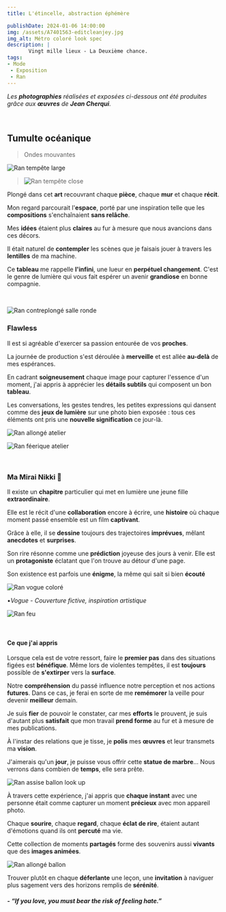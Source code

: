 ```yaml
---
title: L'étincelle, abstraction éphémère

publishDate: 2024-01-06 14:00:00
img: /assets/A7401563-editcleanjey.jpg
img_alt: Métro coloré look spec
description: |
       Vingt mille lieux - La Deuxième chance.
tags:
- Mode
 - Exposition
 - Ran
---
```


*Les **photographies** réalisées et exposées ci-dessous ont été produites grâce aux **œuvres** de **Jean Cherqui**.*

<p>&nbsp;</p>

## Tumulte océanique
>Ondes mouvantes

![Ran tempête large ](/assets/A7401417-edit.jpg)

>![Ran tempête close](/assets/A7401437-edit.jpg)

Plongé dans cet **art** recouvrant chaque **pièce**, chaque **mur** et chaque **récit**.

Mon regard parcourait l'**espace**, porté par une inspiration telle que les **compositions** s'enchaînaient **sans relâche**.

Mes **idées** étaient plus **claires** au fur à mesure que nous avancions dans ces décors.

Il était naturel de **contempler** les scènes que je faisais jouer à travers les **lentilles** de ma machine.

Ce **tableau** me rappelle **l'infini**, une lueur en **perpétuel changement**. C'est le genre de lumière qui vous fait espérer un avenir **grandiose** en bonne compagnie.




<p>&nbsp;</p>

![Ran contreplongé salle ronde](/assets/A7401490-edit.jpg)

### Flawless

Il est si agréable d'exercer sa passion entourée de vos **proches**.

La journée de production s'est déroulée à **merveille** et est allée **au-delà** de mes espérances.

En cadrant **soigneusement** chaque image pour capturer l'essence d'un moment, j'ai appris à apprécier les **détails subtils** qui composent un bon **tableau**.

Les conversations, les gestes tendres, les petites expressions qui dansent comme des **jeux de lumière** sur une photo bien exposée : tous ces éléments ont pris une **nouvelle signification** ce jour-là.

![Ran allongé atelier](/assets/A7401527-editcleanjey.jpg)

![Ran féerique atelier](/assets/A7401513-editclean.jpg)


<p>&nbsp;</p>

### Ma Mirai Nikki 🤙

Il existe un **chapitre** particulier qui met en lumière une jeune fille **extraordinaire**.

Elle est le récit d'une **collaboration** encore à écrire, une **histoire** où chaque moment passé ensemble est un film **captivant**.

Grâce à elle, il se **dessine** toujours des trajectoires **imprévues**, mêlant **anecdotes** et **surprises**.

Son rire résonne comme une **prédiction** joyeuse des jours à venir. Elle est un **protagoniste** éclatant que l'on trouve au détour d'une page.

Son existence est parfois une **énigme**, la même qui sait si bien **écouté**


![Ran vogue coloré](/assets/A7401564-editvogue.jpg)

•*Vogue - Couverture fictive, inspiration artistique*

![Ran feu](/assets/A7401570-edit.jpg)


<p>&nbsp;</p>

#### Ce que j'ai appris

Lorsque cela est de votre ressort, faire le **premier pas** dans des situations figées est **bénéfique**. Même lors de violentes tempêtes, il est **toujours** possible de **s'extirper** vers la **surface**.

Notre **compréhension** du passé influence notre perception et nos actions **futures**.
Dans ce cas, je ferai en sorte de me **remémorer** la veille pour devenir **meilleur** demain.

Je suis **fier** de pouvoir le constater, car mes **efforts** le prouvent, je suis d'autant plus **satisfait** que mon travail **prend forme** au fur et à mesure de mes publications.

À l'instar des relations que je tisse, je **polis** mes **œuvres** et leur transmets ma **vision**.

J'aimerais qu'un **jour**, je puisse vous offrir cette **statue de marbre**... Nous verrons dans combien de **temps**, elle sera prête.


![Ran assise ballon look up](/assets/A7401597-editcleanjey.jpg)

À travers cette expérience, j'ai appris que **chaque instant** avec une personne était comme capturer un moment **précieux** avec mon appareil photo. 

Chaque **sourire**, chaque **regard**, chaque **éclat de rire**, étaient autant d'émotions quand ils ont **percuté** ma vie.

Cette collection de moments **partagés** forme des souvenirs aussi **vivants** que des **images animées**.


![Ran allongé ballon](/assets/A7401630-editcleanjey.jpg)

Trouver plutôt en chaque **déferlante** une leçon, une **invitation** à naviguer plus sagement vers des horizons remplis de **sérénité**.


##### - *“If you love, you must bear the risk of feeling hate.”*
